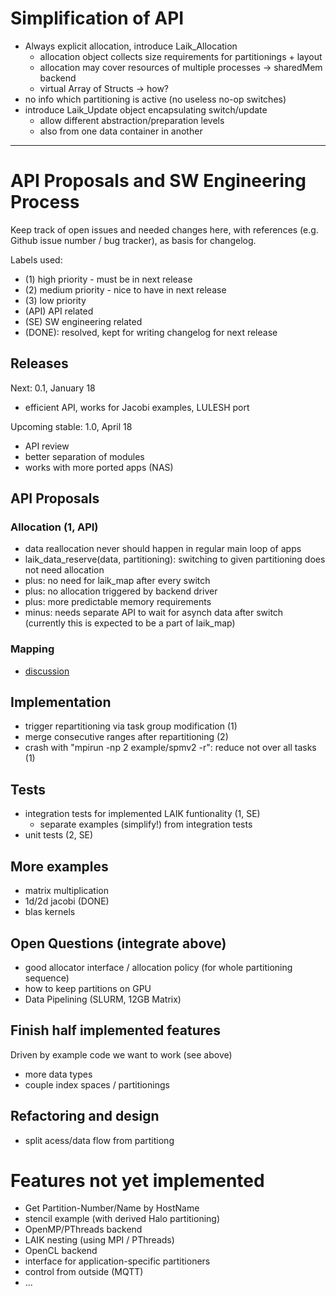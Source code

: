 # Simplification of API

* Always explicit allocation, introduce Laik_Allocation
  - allocation object collects size requirements for partitionings + layout
  - allocation may cover resources of multiple processes -> sharedMem backend
  - virtual Array of Structs -> how?
* no info which partitioning is active (no useless no-op switches)
* introduce Laik_Update object encapsulating switch/update
  - allow different abstraction/preparation levels
  - also from one data container in another

----

# API Proposals and SW Engineering Process

Keep track of open issues and needed changes here,
with references (e.g. Github issue number / bug tracker),
as basis for changelog.

Labels used:
* (1) high priority - must be in next release
* (2) medium priority - nice to have in next release
* (3) low priority
* (API) API related
* (SE) SW engineering related
* (DONE): resolved, kept for writing changelog for next release


## Releases

Next: 0.1, January 18
* efficient API, works for Jacobi examples, LULESH port

Upcoming stable: 1.0, April 18
* API review
* better separation of modules
* works with more ported apps (NAS)


## API Proposals

### Allocation (1, API)
- data reallocation never should happen in regular main loop of apps
- laik_data_reserve(data, partitioning): switching to given partitioning does not need allocation
- plus: no need for laik_map after every switch
- plus: no allocation triggered by backend driver
- plus: more predictable memory requirements
- minus: needs separate API to wait for asynch data after switch (currently this is expected to be a part of laik_map)

### Mapping
* [discussion](docs/design/Mapping.md)



## Implementation

* trigger repartitioning via task group modification (1)
* merge consecutive ranges after repartitioning (2)
* crash with "mpirun -np 2 example/spmv2 -r": reduce not over all tasks (1)


## Tests

* integration tests for implemented LAIK funtionality (1, SE)
  - separate examples (simplify!) from integration tests
* unit tests (2, SE)

## More examples

* matrix multiplication
* 1d/2d jacobi (DONE)
* blas kernels


## Open Questions (integrate above)

* good allocator interface / allocation policy (for whole partitioning sequence)
* how to keep partitions on GPU
* Data Pipelining (SLURM, 12GB Matrix)

## Finish half implemented features

Driven by example code we want to work (see above)

* more data types
* couple index spaces / partitionings

## Refactoring and design

* split acess/data flow from partitiong

# Features not yet implemented

* Get Partition-Number/Name by HostName
* stencil example (with derived Halo partitioning)
* OpenMP/PThreads backend
* LAIK nesting (using MPI / PThreads)
* OpenCL backend
* interface for application-specific partitioners
* control from outside (MQTT)
* ...
